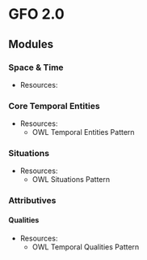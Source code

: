 # GFO 2.0

## Modules

### Space & Time

* Resources:
 
### Core Temporal Entities
* Resources:
    * OWL Temporal Entities Pattern

### Situations
* Resources:
    * OWL Situations Pattern

### Attributives

#### Qualities
* Resources:  
    * OWL Temporal Qualities Pattern
